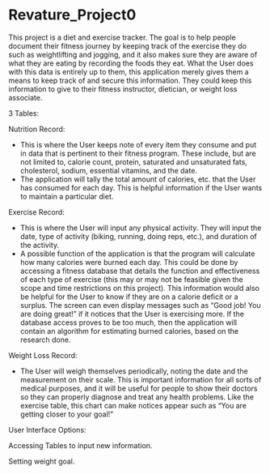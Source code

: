 # Revature_Project0
This project is a diet and exercise tracker. The goal is to help people document their fitness journey by keeping track of the exercise they do such as weightlifting and jogging, and it also makes sure they are aware of what they are eating by recording the foods they eat. What the User does with this data is entirely up to them, this application merely gives them a means to keep track of and secure this information. They could keep this information to give to their fitness instructor, dietician, or weight loss associate.

3 Tables:

Nutrition Record:
-	This is where the User keeps note of every item they consume and put in data that is pertinent to their fitness program. These include, but are not limited to, calorie count, protein, saturated and unsaturated fats, cholesterol, sodium, essential vitamins, and the date.
-	The application will tally the total amount of calories, etc. that the User has consumed for each day. This is helpful information if the User wants to maintain a particular diet.

Exercise Record:

-	This is where the User will input any physical activity. They will input the date, type of activity (biking, running, doing reps, etc.), and duration of the activity.
-	A possible function of the application is that the program will calculate how many calories were burned each day. This could be done by accessing a fitness database that details the function and effectiveness of each type of exercise (this may or may not be feasible given the scope and time restrictions on this project). This information would also be helpful for the User to know if they are on a calorie deficit or a surplus. The screen can even display messages such as “Good job! You are doing great!” if it notices that the User is exercising more. If the database access proves to be too much, then the application will contain an algorithm for estimating burned calories, based on the research done.

Weight Loss Record:

-	The User will weigh themselves periodically, noting the date and the measurement on their scale. This is important information for all sorts of medical purposes, and it will be useful for people to show their doctors so they can properly diagnose and treat any health problems. Like the exercise table, this chart can make notices appear such as “You are getting closer to your goal!”

User Interface Options:

Accessing Tables to input new information.

Setting weight goal.
